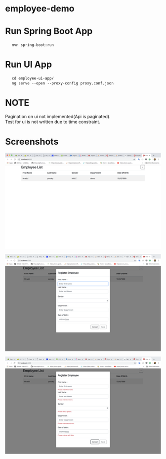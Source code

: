 # employee-demo

# Run Spring Boot App
```
   mvn spring-boot:run
```

# Run UI App
```
   cd employee-ui-app/
   ng serve --open --proxy-config proxy.conf.json
```


#  NOTE
Pagination on ui not implemented(Api is paginated).<br> 
Test for ui is not written due to time constraint.


# Screenshots 

![alt text](./images/EmployeeUiApp.png)

![alt text](./images/EmployeeUiApp-2.png)

![alt text](./images/EmployeeUiApp-3.png)
